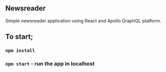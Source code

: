 ## Newsreader
Simple newsreader application using React and Apollo GraphQL platform.

## To start;

### `npm install`

### `npm start` - run the app in localhost




